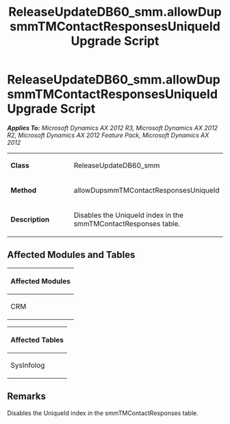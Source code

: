 ﻿---
title: ReleaseUpdateDB60_smm.allowDupsmmTMContactResponsesUniqueId Upgrade Script
TOCTitle: ReleaseUpdateDB60_smm.allowDupsmmTMContactResponsesUniqueId Upgrade Script
ms:assetid: b9f6515c-3e7e-d139-0141-63341efeba8a
ms:mtpsurl: https://msdn.microsoft.com/en-us/library/JJ737121(v=AX.60)
ms:contentKeyID: 49710802
ms.date: 05/18/2015
mtps_version: v=AX.60
---

# ReleaseUpdateDB60\_smm.allowDupsmmTMContactResponsesUniqueId Upgrade Script 


_**Applies To:** Microsoft Dynamics AX 2012 R3, Microsoft Dynamics AX 2012 R2, Microsoft Dynamics AX 2012 Feature Pack, Microsoft Dynamics AX 2012_

<table>
<colgroup>
<col style="width: 50%" />
<col style="width: 50%" />
</colgroup>
<tbody>
<tr class="odd">
<td><p><strong>Class</strong></p></td>
<td><p>ReleaseUpdateDB60_smm</p></td>
</tr>
<tr class="even">
<td><p><strong>Method</strong></p></td>
<td><p>allowDupsmmTMContactResponsesUniqueId</p></td>
</tr>
<tr class="odd">
<td><p><strong>Description</strong></p></td>
<td><p>Disables the UniqueId index in the smmTMContactResponses table.</p></td>
</tr>
</tbody>
</table>


## Affected Modules and Tables

<table>
<colgroup>
<col style="width: 100%" />
</colgroup>
<thead>
<tr class="header">
<th><p>Affected Modules</p></th>
</tr>
</thead>
<tbody>
<tr class="odd">
<td><p>CRM</p></td>
</tr>
</tbody>
</table>


<table>
<colgroup>
<col style="width: 100%" />
</colgroup>
<thead>
<tr class="header">
<th><p>Affected Tables</p></th>
</tr>
</thead>
<tbody>
<tr class="odd">
<td><p>SysInfolog</p></td>
</tr>
</tbody>
</table>


## Remarks

Disables the UniqueId index in the smmTMContactResponses table.

  


